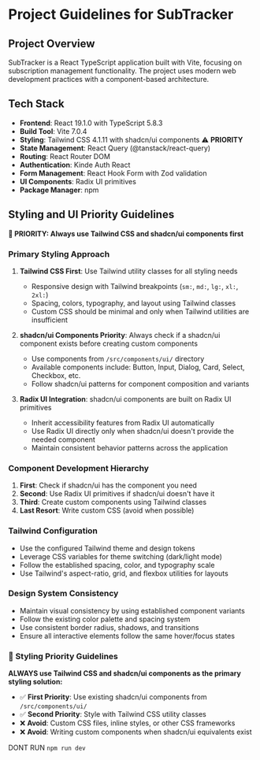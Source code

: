 # Project Guidelines for SubTracker

## Project Overview

SubTracker is a React TypeScript application built with Vite, focusing on subscription management functionality.
The project uses modern web development practices with a component-based architecture.

## Tech Stack

- **Frontend**: React 19.1.0 with TypeScript 5.8.3
- **Build Tool**: Vite 7.0.4
- **Styling**: Tailwind CSS 4.1.11 with shadcn/ui components ⚠️ **PRIORITY**
- **State Management**: React Query (@tanstack/react-query)
- **Routing**: React Router DOM
- **Authentication**: Kinde Auth React
- **Form Management**: React Hook Form with Zod validation
- **UI Components**: Radix UI primitives
- **Package Manager**: npm

## Styling and UI Priority Guidelines

**🎯 PRIORITY: Always use Tailwind CSS and shadcn/ui components first**

### Primary Styling Approach

1. **Tailwind CSS First**: Use Tailwind utility classes for all styling needs
    - Responsive design with Tailwind breakpoints (`sm:`, `md:`, `lg:`, `xl:`, `2xl:`)
    - Spacing, colors, typography, and layout using Tailwind classes
    - Custom CSS should be minimal and only when Tailwind utilities are insufficient

2. **shadcn/ui Components Priority**: Always check if a shadcn/ui component exists before creating custom components
    - Use components from `/src/components/ui/` directory
    - Available components include: Button, Input, Dialog, Card, Select, Checkbox, etc.
    - Follow shadcn/ui patterns for component composition and variants

3. **Radix UI Integration**: shadcn/ui components are built on Radix UI primitives
    - Inherit accessibility features from Radix UI automatically
    - Use Radix UI directly only when shadcn/ui doesn't provide the needed component
    - Maintain consistent behavior patterns across the application

### Component Development Hierarchy

1. **First**: Check if shadcn/ui has the component you need
2. **Second**: Use Radix UI primitives if shadcn/ui doesn't have it
3. **Third**: Create custom components using Tailwind classes
4. **Last Resort**: Write custom CSS (avoid when possible)

### Tailwind Configuration

- Use the configured Tailwind theme and design tokens
- Leverage CSS variables for theme switching (dark/light mode)
- Follow the established spacing, color, and typography scale
- Use Tailwind's aspect-ratio, grid, and flexbox utilities for layouts

### Design System Consistency

- Maintain visual consistency by using established component variants
- Follow the existing color palette and spacing system
- Use consistent border radius, shadows, and transitions
- Ensure all interactive elements follow the same hover/focus states

### 🎨 Styling Priority Guidelines

**ALWAYS use Tailwind CSS and shadcn/ui components as the primary styling solution:**

- ✅ **First Priority**: Use existing shadcn/ui components from `/src/components/ui/`
- ✅ **Second Priority**: Style with Tailwind CSS utility classes
- ❌ **Avoid**: Custom CSS files, inline styles, or other CSS frameworks
- ❌ **Avoid**: Writing custom components when shadcn/ui equivalents exist

DONT RUN `npm run dev`